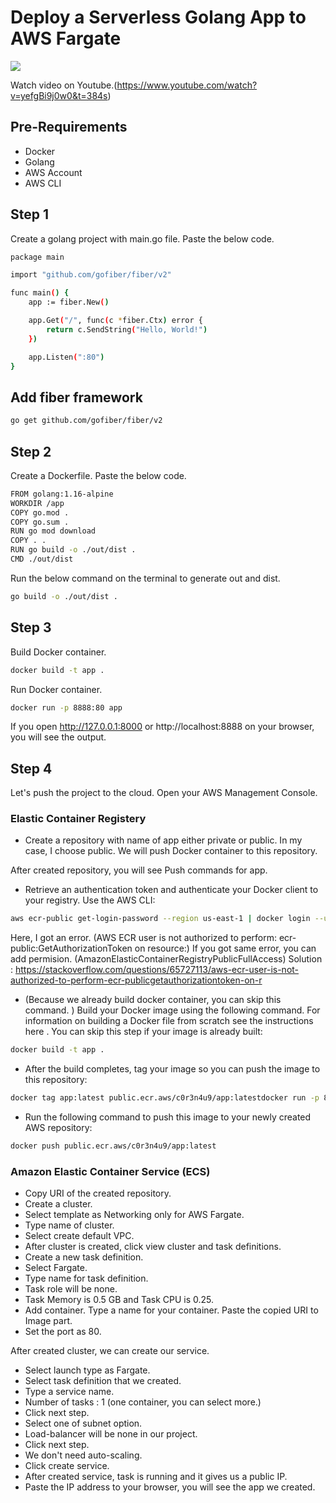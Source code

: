 # Deploy a Serverless Golang App to AWS Fargate

<img src="https://d1.awsstatic.com/product-page-diagram_Amazon-ECS%402x.0d872eb6fb782ddc733a27d2bb9db795fed71185.png">

Watch video on Youtube.(https://www.youtube.com/watch?v=yefgBi9j0w0&t=384s)


## Pre-Requirements
* Docker
* Golang
* AWS Account
* AWS CLI


## Step 1

Create a golang project with main.go file. Paste the below code.
```bash
package main

import "github.com/gofiber/fiber/v2"

func main() {
	app := fiber.New()

	app.Get("/", func(c *fiber.Ctx) error {
		return c.SendString("Hello, World!")
	})

	app.Listen(":80")
}
```

## Add fiber framework
```bash
go get github.com/gofiber/fiber/v2
```
## Step 2

Create a Dockerfile. Paste the below code.

```bash
FROM golang:1.16-alpine
WORKDIR /app
COPY go.mod .
COPY go.sum .
RUN go mod download
COPY . .
RUN go build -o ./out/dist .
CMD ./out/dist
```

Run the below command on the terminal to generate out and dist.
```bash
go build -o ./out/dist .
```

## Step 3
Build Docker container.
```bash
docker build -t app .
```

Run Docker container.

```bash
docker run -p 8888:80 app
```
If you open http://127.0.0.1:8000 or http://localhost:8888 on your browser, you will see the output.

## Step 4
Let's push the project to the cloud. Open your AWS Management Console.

### Elastic Container Registery

* Create a repository with name of app either private or public. In my case, I choose public. We will push Docker container to this repository. 


After created repository, you will see Push commands for app.

* Retrieve an authentication token and authenticate your Docker client to your registry.
  Use the AWS CLI:
```bash
aws ecr-public get-login-password --region us-east-1 | docker login --username AWS --password-stdin public.ecr.aws/c0r3n4u9
```
Here, I got an error. (AWS ECR user is not authorized to perform: ecr-public:GetAuthorizationToken on resource:)
If you got same error, you can add permision. (AmazonElasticContainerRegistryPublicFullAccess)
Solution : https://stackoverflow.com/questions/65727113/aws-ecr-user-is-not-authorized-to-perform-ecr-publicgetauthorizationtoken-on-r
* (Because we already build docker container, you can skip this command.
  )
Build your Docker image using the following command. For information on building a Docker file from scratch see the instructions here . You can skip this step if your image is already built:
```bash
docker build -t app .
```

* After the build completes, tag your image so you can push the image to this repository:

```bash 
docker tag app:latest public.ecr.aws/c0r3n4u9/app:latestdocker run -p 8888:80 app
```

* Run the following command to push this image to your newly created AWS repository:

```bash
docker push public.ecr.aws/c0r3n4u9/app:latest
```

### Amazon Elastic Container Service (ECS)

* Copy URI of the created repository. 
* Create a cluster. 
* Select template as Networking only for AWS Fargate.
* Type name of cluster.
* Select create default VPC.
* After cluster is created, click view cluster and task definitions.
* Create a new task definition.
* Select Fargate.
* Type name for task definition.
* Task role will be none.
* Task Memory is 0.5 GB and Task CPU is 0.25.
* Add container. Type a name for your container. Paste the copied URI to Image part.
* Set the port as 80.

After created cluster, we can create our service.
* Select launch type as Fargate.
* Select task definition that we created.
* Type a service name.
* Number of tasks : 1 (one container, you can select more.)
* Click next step.
* Select one of subnet option.
* Load-balancer will be none in our project.
* Click next step.
* We don't need auto-scaling.
* Click create service.
* After created service, task is running and it gives us a public IP.
* Paste the IP address to your browser, you will see the app we created.
